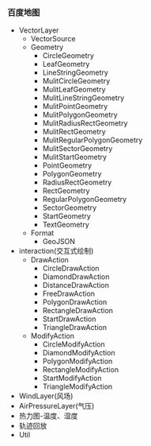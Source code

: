 ### 百度地图
* VectorLayer
  - VectorSource
  * Geometry  
    - CircleGeometry
    - LeafGeometry
    - LineStringGeometry
    - MulitCircleGeometry
    - MulitLeafGeometry
    - MulitLineStringGeometry
    - MulitPointGeometry
    - MulitPolygonGeometry
    - MulitRadiusRectGeometry
    - MulitRectGeometry
    - MulitRegularPolygonGeometry
    - MulitSectorGeometry
    - MulitStartGeometry
    - PointGeometry
    - PolygonGeometry
    - RadiusRectGeometry
    - RectGeometry
    - RegularPolygonGeometry
    - SectorGeometry
    - StartGeometry
    - TextGeometry 
  * Format
    - GeoJSON  
* interaction(交互式绘制)
  * DrawAction
    - CircleDrawAction
    - DiamondDrawAction
    - DistanceDrawAction
    - FreeDrawAction
    - PolygonDrawAction
    - RectangleDrawAction
    - StartDrawAction
    - TriangleDrawAction 
  * ModifyAction
    - CircleModifyAction
    - DiamondModifyAction
    - PolygonModifyAction
    - RectangleModifyAction
    - StartModifyAction
    - TriangleModifyAction
* WindLayer(风场)
* AirPressureLayer(气压)
* 热力图-温度、湿度
* 轨迹回放
* Util
